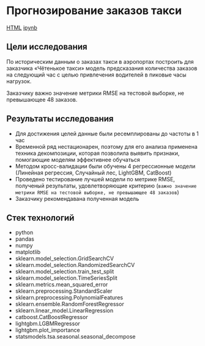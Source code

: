 # Прогнозирование заказов такси
[HTML](https://github.com/burooom/yp_ml_projects/tree/main/Taxi_orders_forecasting/Taxi_orders_forecasting.html)     [ipynb](https://github.com/burooom/yp_ml_projects/tree/main/Taxi_orders_forecasting/Taxi_orders_forecasting.ipynb)

## Цели исследования
По историческим данным о заказах такси в аэропортах построить для заказчика «Чётенькое такси» модель предсказания количества заказов на следующий час с целью привлечения водителей в пиковые часы нагрузок.

Заказчику важно значение метрики RMSE на тестовой выборке, не превышающее 48 заказов.

## Результаты исследования
- Для достижения целей данные были ресемплированы до частоты в 1 час
- Временной ряд нестационарен, поэтому для его анализа применена техника декомпозиции, которая позволила выявить признаки, помогающие моделям эффективнее обучаться
- Методом кросс-валидации были обучены 4 регрессионные модели (Линейная регрессия, Случайный лес, LightGBM, CatBoost)
- Проведено тестирование лучшей модели по метрике RMSE, полученый результаты, удовлетворяющие критерию (`важно значение метрики RMSE на тестовой выборке, не превышающее 48 заказов`)
- Заказчику рекомендавана полученная модель

## Стек технологий
- python
- pandas
- numpy
- matplotlib
- sklearn.model_selection.GridSearchCV
- sklearn.model_selection.RandomizedSearchCV
- sklearn.model_selection.train_test_split
- sklearn.model_selection.TimeSeriesSplit
- sklearn.metrics.mean_squared_error
- sklearn.preprocessing.StandardScaler
- sklearn.preprocessing.PolynomialFeatures
- sklearn.ensemble.RandomForestRegressor
- sklearn.linear_model.LinearRegression
- catboost.CatBoostRegressor
- lightgbm.LGBMRegressor
- lightgbm.plot_importance
- statsmodels.tsa.seasonal.seasonal_decompose

